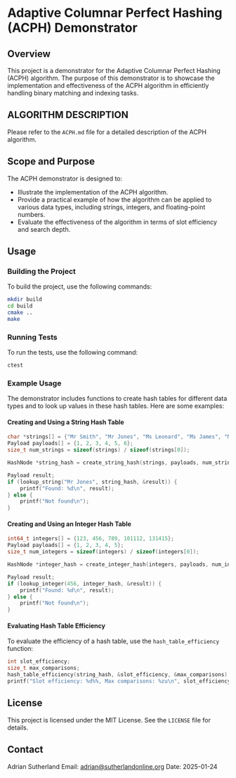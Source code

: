 # Adaptive Columnar Perfect Hashing (ACPH) Demonstrator

## Overview

This project is a demonstrator for the Adaptive Columnar Perfect Hashing (ACPH) algorithm. The purpose of this demonstrator is to showcase the implementation and effectiveness of the ACPH algorithm in efficiently handling binary matching and indexing tasks.

## ALGORITHM DESCRIPTION

Please refer to the `ACPH.md` file for a detailed description of the ACPH algorithm.

## Scope and Purpose

The ACPH demonstrator is designed to:

-   Illustrate the implementation of the ACPH algorithm.
-   Provide a practical example of how the algorithm can be applied to various data types, including strings, integers, and floating-point numbers.
-   Evaluate the effectiveness of the algorithm in terms of slot efficiency and search depth.

## Usage

### Building the Project

To build the project, use the following commands:

```bash
mkdir build
cd build
cmake ..
make
```

### Running Tests

To run the tests, use the following command:

```bash
ctest
```

### Example Usage

The demonstrator includes functions to create hash tables for different data types and to look up values in these hash tables. Here are some examples:

#### Creating and Using a String Hash Table

```c
char *strings[] = {"Mr Smith", "Mr Jones", "Ms Leonard", "Ms James", "Mrs Peabody", "Mr Smile"};
Payload payloads[] = {1, 2, 3, 4, 5, 6};
size_t num_strings = sizeof(strings) / sizeof(strings[0]);

HashNode *string_hash = create_string_hash(strings, payloads, num_strings);

Payload result;
if (lookup_string("Mr Jones", string_hash, &result)) {
    printf("Found: %d\n", result);
} else {
    printf("Not found\n");
}
```

#### Creating and Using an Integer Hash Table

```c
int64_t integers[] = {123, 456, 789, 101112, 131415};
Payload payloads[] = {1, 2, 3, 4, 5};
size_t num_integers = sizeof(integers) / sizeof(integers[0]);

HashNode *integer_hash = create_integer_hash(integers, payloads, num_integers);

Payload result;
if (lookup_integer(456, integer_hash, &result)) {
    printf("Found: %d\n", result);
} else {
    printf("Not found\n");
}
```

#### Evaluating Hash Table Efficiency

To evaluate the efficiency of a hash table, use the `hash_table_efficiency` function:

```c
int slot_efficiency;
size_t max_comparisons;
hash_table_efficiency(string_hash, &slot_efficiency, &max_comparisons);
printf("Slot efficiency: %d%%, Max comparisons: %zu\n", slot_efficiency, max_comparisons);
```

## License

This project is licensed under the MIT License. See the `LICENSE` file for details.

## Contact

Adrian Sutherland
Email: adrian@sutherlandonline.org
Date: 2025-01-24
